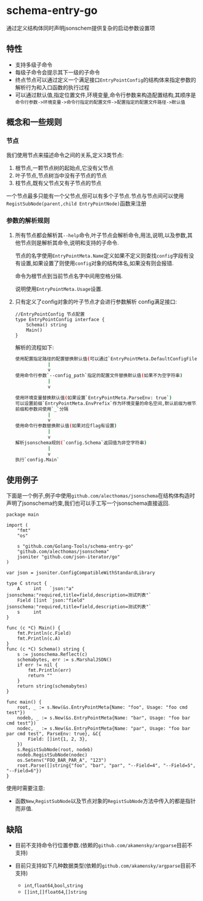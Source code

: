 # schema-entry-go

通过定义结构体同时声明jsonschem提供复杂的启动参数设置项

## 特性

+ 支持多级子命令
+ 每级子命令会提示其下一级的子命令
+ 终点节点可以通过定义一个满足接口`EntryPointConfig`的结构体来指定参数的解析行为和入口函数的执行过程
+ 可以通过默认值,指定位置文件,环境变量,命令行参数来构造配置结构,其顺序是`命令行参数->环境变量->命令行指定的配置文件->配置指定的配置文件路径->默认值`

## 概念和一些规则

### 节点

我们使用节点来描述命令之间的关系,定义3类节点:

1. 根节点,一颗节点树的起始点,它没有父节点
2. 叶子节点,节点树当中没有子节点的节点
3. 枝节点,既有父节点又有子节点的节点

一个节点最多只能有一个父节点,但可以有多个子节点.节点与节点间可以使用`RegistSubNode(parent,child EntryPointNode)`函数来注册

### 参数的解析规则

1. 所有节点都会解析其`--help`命令,叶子节点会解析命令,用法,说明,以及参数,其他节点则是解析其命令,说明和支持的子命令.

    节点的名字使用`EntryPointMeta.Name`定义如果不定义则查找`config`字段有没有设置,如果设置了则使用`config`对象的结构体名,如果没有则会报错.

    命令为根节点到当前节点名字中间用空格分隔.

    说明使用`EntryPointMeta.Usage`设置.

2. 只有定义了config对象的叶子节点才会进行参数解析
    config满足接口:

    ```golang
    //EntryPointConfig 节点配置
    type EntryPointConfig interface {
        Schema() string
        Main()
    }
    ```

    解析的流程如下:

    ```bash
    使用配置指定路径的配置替换默认值(可以通过`EntryPointMeta.DefaultConfigFilePaths`配置默认路径)
                |
                v
    使用命令行参数`--config_path`指定的配置文件替换默认值(如果不为空字符串)
                |
                v

    使用环境变量替换默认值(如果设置`EntryPointMeta.ParseEnv: true`)
    可以设置前缀`EntryPointMeta.EnvPrefix`作为环境变量的命名空间,默认前缀为根节点到当前节点间所有节点名中间以`_`分隔.
    前缀和参数间使用`_`分隔
                |
                v
    使用命令行参数替换默认值(如果对应flag有设置)
                |
                v
    解析jsonschema规则(`config.Schema`返回值为非空字符串)
                |
                v
    执行`config.Main`
    ```

## 使用例子

下面是一个例子,例子中使用`github.com/alecthomas/jsonschema`在结构体构造时声明了jsonschema约束,我们也可以手工写一个jsonschema直接返回.

```golang
package main

import (
    "fmt"
    "os"

    s "github.com/Golang-Tools/schema-entry-go"
    "github.com/alecthomas/jsonschema"
    jsoniter "github.com/json-iterator/go"
)

var json = jsoniter.ConfigCompatibleWithStandardLibrary

type C struct {
    A     int   `json:"a" jsonschema:"required,title=field,description=测试列表"`
    Field []int `json:"field" jsonschema:"required,title=field,description=测试列表"`
    s     int
}

func (c *C) Main() {
    fmt.Println(c.Field)
    fmt.Println(c.A)
}
func (c *C) Schema() string {
    s := jsonschema.Reflect(c)
    schemabytes, err := s.MarshalJSON()
    if err != nil {
        fmt.Println(err)
        return ""
    }
    return string(schemabytes)
}

func main() {
    root, _ := s.New(&s.EntryPointMeta{Name: "foo", Usage: "foo cmd test"})
    nodeb, _ := s.New(&s.EntryPointMeta{Name: "bar", Usage: "foo bar cmd test"})
    nodec, _ := s.New(&s.EntryPointMeta{Name: "par", Usage: "foo bar par cmd test", ParseEnv: true}, &C{
        Field: []int{1, 2, 3},
    })
    s.RegistSubNode(root, nodeb)
    nodeb.RegistSubNode(nodec)
    os.Setenv("FOO_BAR_PAR_A", "123")
    root.Parse([]string{"foo", "bar", "par", "--Field=4", "--Field=5", "--Field=6"})
}
```

使用时需要注意:

+ 函数`New`,`RegistSubNode`以及节点对象的`RegistSubNode`方法中传入的都是指针而非值.

## 缺陷

+ 目前不支持命令行位置参数.(依赖的`github.com/akamensky/argparse`目前不支持)
+ 目前只支持如下几种数据类型(依赖的`github.com/akamensky/argparse`目前不支持)

    + `int`,`float64`,`bool`,`string`
    + `[]int`,`[]float64`,`[]string`
